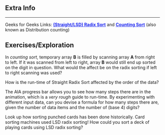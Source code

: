 <style>
a:link {
    color: #1e28f0;
}
a:visited{
    color: #3c1478;
}
a:hover{
    color: #1e288c;
}
</style>

## Extra Info

-----

Geeks for Geeks Links: [**(Straight/LSD) Radix Sort**][G4GLink] and
[**Counting Sort**][G4GLink2] (also known as Distribution counting)


[G4GLink]: https://www.geeksforgeeks.org/radix-sort/
[G4GLink2]: https://www.geeksforgeeks.org/counting-sort/

## Exercises/Exploration

In *counting sort*, temporary array **B** is filled by scanning array
**A** from right to left. If it was scanned from left to right, array
**B** would still end up sorted on the digit in question.  What would
the affect be on the radix sorting if left to right scanning was used?

How is the run-time of Straight Radix Sort affected by the order of the
data?

The AIA progress bar allows you to see how many steps there are in the
animation, which is a *very rough* guide to run-time. By experimenting
with different input data, can you devise a formula for how many steps
there are, given the number of data items and the number of (base 4)
digits?

Look up how sorting punched cards has been done historically. Card
sorting machines used LSD radix sorting! How could you sort a deck of
playing cards using LSD radix sorting?

